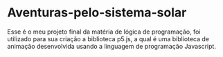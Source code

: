 # Aventuras-pelo-sistema-solar
Esse é o meu projeto final da matéria de lógica de programação, foi utilizado para sua criação a biblioteca p5.js, a qual é uma biblioteca de animação desenvolvida usando a linguagem de programação Javascript.

